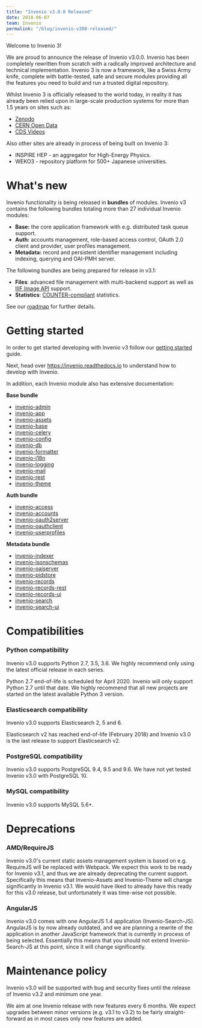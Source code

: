 ```yaml
---
title: "Invenio v3.0.0 Released"
date: 2018-06-07
team: Invenio
permalink: "/blog/invenio-v300-released/"
---
```


Welcome to Invenio 3!

We are proud to announce the release of Invenio v3.0.0. Invenio has been completely rewritten from scratch with a radically  improved architecture and technical implementation. Invenio 3 is now a framework, like a Swiss Army knife, complete with battle-tested, safe and secure modules providing all the features you need to build and run a trusted digital repository.

Whilst Invenio 3 is officially released to the world today, in reality it has already been relied upon in large-scale production systems for more than 1.5 years on sites such as:

- [Zenodo](https://www.zenodo.org)
- [CERN Open Data](http://opendata.cern.ch)
- [CDS Videos](https://videos.cern.ch)

Also other sites are already in process of being built on Invenio 3:

- INSPIRE HEP - an aggregator for High-Energy Physics.
- WEKO3 - repository platform for 500+ Japanese universities.

# What's new
Invenio functionality is being released in **bundles** of modules. Invenio v3 contains the following bundles totaling more than 27 individual Invenio modules:

- **Base:** the core application framework with e.g. distributed task queue support.
- **Auth:** accounts management, role-based access control, OAuth 2.0 client and provider, user profiles management.
- **Metadata:** record and persistent identifier management including indexing, querying and OAI-PMH server.

The following bundles are being prepared for release in v3.1:

- **Files**: advanced file management with multi-backend support as well as [IIIF Image API](http://iiif.io/) support.
- **Statistics**: [COUNTER-compliant](https://www.projectcounter.org/) statistics.

See our [roadmap](/products/rdm/roadmap/) for further details.

# Getting started

In order to get started developing with Invenio v3 follow our [getting started](/gettingstarted/) guide.

Next, head over https://invenio.readthedocs.io to understand how to develop with Invenio.

In addition, each Invenio module also has extensive documentation:

**Base bundle**

- [invenio-admin](http://invenio-admin.readthedocs.io)
- [invenio-app](http://invenio-app.readthedocs.io)
- [invenio-assets](http://invenio-assets.readthedocs.io)
- [invenio-base](http://invenio-base.readthedocs.io)
- [invenio-celery](http://invenio-celery.readthedocs.io)
- [invenio-config](http://invenio-config.readthedocs.io)
- [invenio-db](http://invenio-db.readthedocs.io)
- [invenio-formatter](http://invenio-formatter.readthedocs.io)
- [invenio-i18n](http://invenio-i18n.readthedocs.io)
- [invenio-logging](http://invenio-logging.readthedocs.io)
- [invenio-mail](http://invenio-mail.readthedocs.io)
- [invenio-rest](http://invenio-rest.readthedocs.io)
- [invenio-theme](http://invenio-theme.readthedocs.io)

**Auth bundle**

- [invenio-access](http://invenio-access.readthedocs.io)
- [invenio-accounts](http://invenio-accounts.readthedocs.io)
- [invenio-oauth2server](http://invenio-oauth2server.readthedocs.io)
- [invenio-oauthclient](http://invenio-oauthclient.readthedocs.io)
- [invenio-userprofiles](http://invenio-userprofiles.readthedocs.io)

**Metadata bundle**

- [invenio-indexer](http://invenio-indexer.readthedocs.io)
- [invenio-jsonschemas](http://invenio-jsonschemas.readthedocs.io)
- [invenio-oaiserver](http://invenio-oaiserver.readthedocs.io)
- [invenio-pidstore](http://invenio-pidstore.readthedocs.io)
- [invenio-records](http://invenio-records.readthedocs.io)
- [invenio-records-rest](http://invenio-records-rest.readthedocs.io)
- [invenio-records-ui](http://invenio-records-ui.readthedocs.io)
- [invenio-search](http://invenio-search.readthedocs.io)
- [invenio-search-ui](http://invenio-search-ui.readthedocs.io)

# Compatibilities

### Python compatibility

Invenio v3.0 supports Python 2.7, 3.5, 3.6. We highly recommend only using the latest official release in each series.

Python 2.7 end-of-life is scheduled for April 2020. Invenio will only support Python 2.7 until that date. We highly recommend that all new projects are started on the latest available Python 3 version.

### Elasticsearch compatibility

Invenio v3.0 supports Elasticsearch 2, 5 and 6.

Elasticsearch v2 has reached end-of-life (February 2018) and Invenio v3.0 is the last release to support Elasticsearch v2.

### PostgreSQL compatibility

Invenio v3.0 supports PostgreSQL 9.4, 9.5 and 9.6. We have not yet tested Invenio v3.0 with PostgreSQL 10.

### MySQL compatibility

Invenio v3.0 supports MySQL 5.6+.

# Deprecations

### AMD/RequireJS

Invenio v3.0's current static assets management system is based on e.g. RequireJS will be replaced with Webpack.
We expect this work to be ready for Invenio v3.1, and thus we are already deprecating the current support. Specifically this
means that Invenio-Assets and Invenio-Theme will change significantly in Invenio v3.1. We would have liked to
already have this ready for this v3.0 release, but unfortunately it was time-wise not possible.

### AngularJS

Invenio v3.0 comes with one AngularJS 1.4 application (Invenio-Search-JS). AngularJS is by now already outdated, and we are
planning a rewrite of the application in another JavaScript framework that is currently in process of being selected.
Essentially this means that you should not extend Invenio-Search-JS at this point, since it will change significantly.

# Maintenance policy

Invenio v3.0 will be supported with bug and security fixes until the release of
Invenio v3.2 and minimum one year.

We aim at one Invenio release with new features every 6 months. We expect
upgrades between minor versions (e.g. v3.1 to v3.2) to be fairly straight-forward
as in most cases only new features are added.